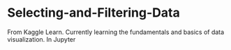 # Selecting-and-Filtering-Data
From Kaggle Learn. Currently learning the fundamentals and basics of data visualization. In Jupyter
